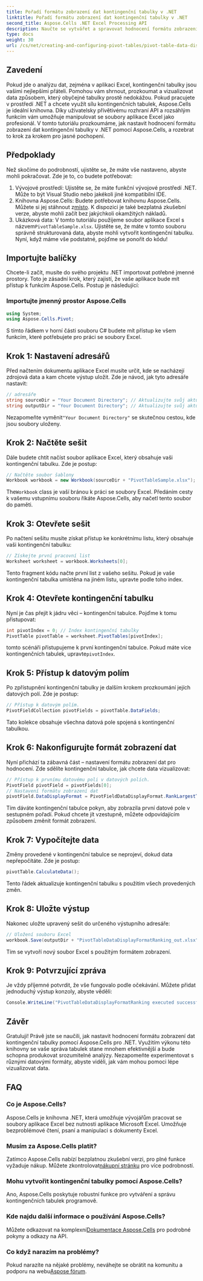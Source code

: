 ```yaml
---
title: Pořadí formátu zobrazení dat kontingenční tabulky v .NET
linktitle: Pořadí formátu zobrazení dat kontingenční tabulky v .NET
second_title: Aspose.Cells .NET Excel Processing API
description: Naučte se vytvářet a spravovat hodnocení formátu zobrazení dat kontingenční tabulky v .NET pomocí Aspose.Cells pomocí tohoto podrobného průvodce.
type: docs
weight: 30
url: /cs/net/creating-and-configuring-pivot-tables/pivot-table-data-display-format-ranking/
---
```

## Zavedení
Pokud jde o analýzu dat, zejména v aplikaci Excel, kontingenční tabulky jsou vašimi nejlepšími přáteli. Pomohou vám shrnout, prozkoumat a vizualizovat data způsobem, který obyčejné tabulky prostě nedokážou. Pokud pracujete v prostředí .NET a chcete využít sílu kontingenčních tabulek, Aspose.Cells je ideální knihovna. Díky uživatelsky přívětivému rozhraní API a rozsáhlým funkcím vám umožňuje manipulovat se soubory aplikace Excel jako profesionál. V tomto tutoriálu prozkoumáme, jak nastavit hodnocení formátu zobrazení dat kontingenční tabulky v .NET pomocí Aspose.Cells, a rozebrat to krok za krokem pro jasné pochopení.
## Předpoklady
Než skočíme do podrobností, ujistěte se, že máte vše nastaveno, abyste mohli pokračovat. Zde je to, co budete potřebovat:
1. Vývojové prostředí: Ujistěte se, že máte funkční vývojové prostředí .NET. Může to být Visual Studio nebo jakékoli jiné kompatibilní IDE.
2. Knihovna Aspose.Cells: Budete potřebovat knihovnu Aspose.Cells. Můžete si jej stáhnout z[místo](https://releases.aspose.com/cells/net/). K dispozici je také bezplatná zkušební verze, abyste mohli začít bez jakýchkoli okamžitých nákladů.
3.  Ukázková data: V tomto tutoriálu použijeme soubor aplikace Excel s názvem`PivotTableSample.xlsx`. Ujistěte se, že máte v tomto souboru správně strukturovaná data, abyste mohli vytvořit kontingenční tabulku.
Nyní, když máme vše podstatné, pojďme se ponořit do kódu!
## Importujte balíčky
Chcete-li začít, musíte do svého projektu .NET importovat potřebné jmenné prostory. Toto je zásadní krok, který zajistí, že vaše aplikace bude mít přístup k funkcím Aspose.Cells. Postup je následující:
### Importujte jmenný prostor Aspose.Cells
```csharp
using System;
using Aspose.Cells.Pivot;
```
S tímto řádkem v horní části souboru C# budete mít přístup ke všem funkcím, které potřebujete pro práci se soubory Excel.
## Krok 1: Nastavení adresářů
Před načtením dokumentu aplikace Excel musíte určit, kde se nacházejí zdrojová data a kam chcete výstup uložit. Zde je návod, jak tyto adresáře nastavit:
```csharp
// adresáře
string sourceDir = "Your Document Directory"; // Aktualizujte svůj aktuální adresář
string outputDir = "Your Document Directory"; // Aktualizujte svůj aktuální adresář
```
 Nezapomeňte vyměnit`"Your Document Directory"` se skutečnou cestou, kde jsou soubory uloženy.
## Krok 2: Načtěte sešit
Dále budete chtít načíst soubor aplikace Excel, který obsahuje vaši kontingenční tabulku. Zde je postup:
```csharp
// Načtěte soubor šablony
Workbook workbook = new Workbook(sourceDir + "PivotTableSample.xlsx");
```
 The`Workbook` class je vaší bránou k práci se soubory Excel. Předáním cesty k vašemu vstupnímu souboru říkáte Aspose.Cells, aby načetl tento soubor do paměti.
## Krok 3: Otevřete sešit
Po načtení sešitu musíte získat přístup ke konkrétnímu listu, který obsahuje vaši kontingenční tabulku:
```csharp
// Získejte první pracovní list
Worksheet worksheet = workbook.Worksheets[0];
```
Tento fragment kódu načte první list z vašeho sešitu. Pokud je vaše kontingenční tabulka umístěna na jiném listu, upravte podle toho index.
## Krok 4: Otevřete kontingenční tabulku
Nyní je čas přejít k jádru věci – kontingenční tabulce. Pojďme k tomu přistupovat:
```csharp
int pivotIndex = 0; // Index kontingenční tabulky
PivotTable pivotTable = worksheet.PivotTables[pivotIndex];
```
 tomto scénáři přistupujeme k první kontingenční tabulce. Pokud máte více kontingenčních tabulek, upravte`pivotIndex`.
## Krok 5: Přístup k datovým polím
Po zpřístupnění kontingenční tabulky je dalším krokem prozkoumání jejích datových polí. Zde je postup:
```csharp
// Přístup k datovým polím.
PivotFieldCollection pivotFields = pivotTable.DataFields;
```
Tato kolekce obsahuje všechna datová pole spojená s kontingenční tabulkou.
## Krok 6: Nakonfigurujte formát zobrazení dat
Nyní přichází ta zábavná část – nastavení formátu zobrazení dat pro hodnocení. Zde sdělíte kontingenční tabulce, jak chcete data vizualizovat:
```csharp
// Přístup k prvnímu datovému poli v datových polích.
PivotField pivotField = pivotFields[0];
// Nastavení formátu zobrazení dat
pivotField.DataDisplayFormat = PivotFieldDataDisplayFormat.RankLargestToSmallest;
```
Tím dáváte kontingenční tabulce pokyn, aby zobrazila první datové pole v sestupném pořadí. Pokud chcete jít vzestupně, můžete odpovídajícím způsobem změnit formát zobrazení.
## Krok 7: Vypočítejte data
Změny provedené v kontingenční tabulce se neprojeví, dokud data nepřepočítáte. Zde je postup:
```csharp
pivotTable.CalculateData();
```
Tento řádek aktualizuje kontingenční tabulku s použitím všech provedených změn.
## Krok 8: Uložte výstup
Nakonec uložte upravený sešit do určeného výstupního adresáře:
```csharp
// Uložení souboru Excel
workbook.Save(outputDir + "PivotTableDataDisplayFormatRanking_out.xlsx");
```
Tím se vytvoří nový soubor Excel s použitým formátem zobrazení. 
## Krok 9: Potvrzující zpráva
Je vždy příjemné potvrdit, že vše fungovalo podle očekávání. Můžete přidat jednoduchý výstup konzoly, abyste věděli:
```csharp
Console.WriteLine("PivotTableDataDisplayFormatRanking executed successfully.");
```
## Závěr
Gratuluji! Právě jste se naučili, jak nastavit hodnocení formátu zobrazení dat kontingenční tabulky pomocí Aspose.Cells pro .NET. Využitím výkonu této knihovny se vaše správa tabulek stane mnohem efektivnější a bude schopna produkovat srozumitelné analýzy. Nezapomeňte experimentovat s různými datovými formáty, abyste viděli, jak vám mohou pomoci lépe vizualizovat data. 
## FAQ
### Co je Aspose.Cells?
Aspose.Cells je knihovna .NET, která umožňuje vývojářům pracovat se soubory aplikace Excel bez nutnosti aplikace Microsoft Excel. Umožňuje bezproblémové čtení, psaní a manipulaci s dokumenty Excel.
### Musím za Aspose.Cells platit?
Zatímco Aspose.Cells nabízí bezplatnou zkušební verzi, pro plné funkce vyžaduje nákup. Můžete zkontrolovat[nákupní stránku](https://purchase.aspose.com/buy) pro více podrobností.
### Mohu vytvořit kontingenční tabulky pomocí Aspose.Cells?
Ano, Aspose.Cells poskytuje robustní funkce pro vytváření a správu kontingenčních tabulek programově.
### Kde najdu další informace o používání Aspose.Cells?
 Můžete odkazovat na komplexní[Dokumentace Aspose.Cells](https://reference.aspose.com/cells/net/) pro podrobné pokyny a odkazy na API.
### Co když narazím na problémy?
 Pokud narazíte na nějaké problémy, neváhejte se obrátit na komunitu a podporu na webu[Aspose fórum](https://forum.aspose.com/c/cells/9).